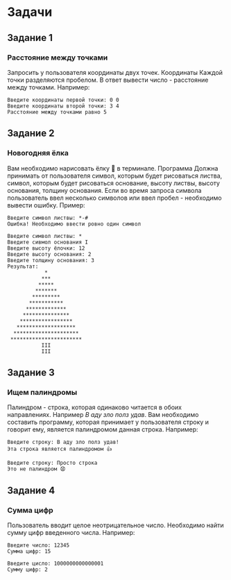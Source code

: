 # Задачи

## Задание 1
### Расстояние между точками
Запросить у пользователя координаты двух точек. Координаты
Каждой точки разделяются пробелом. В ответ вывести число - расстояние между
точками. Например:

```commandline
Введите координаты первой точки: 0 0
Введите координаты второй точки: 3 4
Расстояние между точками равно 5
```

## Задание 2
### Новогодняя ёлка
Вам необходимо нарисовать ёлку 🎄 в терминале. Программа
Должна принимать от пользователя символ, которым будет рисоваться
листва, символ, которым будет рисоваться основание, высоту листвы,
высоту основания, толщину основания. Если во время запроса символа 
пользователь ввел несколько символов или ввел пробел - необходимо 
вывести ошибку. Пример:

```commandline
Введите символ листвы: *-#
Ошибка! Необходимо ввести ровно один символ

Введите символ листвы: *
Введите сивмол основания I
Введите высоту ёлочки: 12
Введите высоту основания: 2
Введите толщину основания: 3
Результат:
            *            
           ***           
          *****          
         *******         
        *********        
       ***********       
      *************      
     ***************     
    *****************    
   *******************   
  *********************  
 *********************** 
           III           
           III  
```

## Задание 3
### Ищем палиндромы
Палиндром - строка, которая одинаково читается в обоих
направлениях. Например _В аду зло полз удав_.
Вам необходимо составить программу, которая принимает у 
пользователя строку и говорит ему, является палиндромом
данная строка. Например:
```commandline
Введите строку: В аду зло полз удав!
Эта строка является палиндромом 👍 

Введите строку: Просто строка
Это не палиндром 😧
```

## Задание 4
### Сумма цифр
Пользователь вводит целое неотрицательное число. Необходимо
найти сумму цифр введенного числа. Например:
```text
Введите число: 12345
Сумма цифр: 15

Введите цисло: 1000000000000001
Сумму цифр: 2
```


